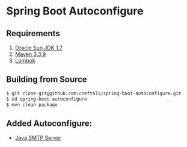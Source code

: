 # Spring Boot Autoconfigure

## Requirements

1. [Oracle Sun JDK 1.7](http://www.oracle.com/technetwork/java/javase/downloads/jdk7-downloads-1880260.html)
2. [Maven 3.3.9](https://maven.apache.org/)
3. [Lombok](https://projectlombok.org/download.html)

## Building from Source

```bash
$ git clone git@github.com:cneftali/spring-boot-autoconfigure.git
$ cd spring-boot-autoconfigure
$ mvn clean package
```

## Added Autoconfigure:

- [Java SMTP Server](https://github.com/voodoodyne/subethasmtp)

